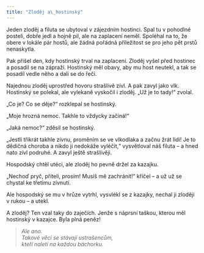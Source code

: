 ```yaml
---
title: "Zloděj a\_hostinský"
---
```


  

Jeden zloděj a filuta se ubytoval v zájezdním hostinci. Spal tu v pohodlné posteli, dobře jedl a hojně pil, ale na zaplacení neměl. Spoléhal na to, že obere v lokále pár hostů, ale žádná pořádná příležitost se pro jeho pět prstů nenaskytla.

Pak přišel den, kdy hostinský trval na zaplacení. Zloděj vyšel před hostinec a posadil se na zápraží. Hostinský měl obavy, aby mu host neutekl, a tak se posadil vedle něho a dali se do řeči.

Najednou zloděj uprostřed hovoru strašlivě zívl. A pak zavyl jako vlk. Hostinský se polekal, ale vylekaně vyskočil i zloděj. „Už je to tady!“ zvolal.

„Co je? Co se děje?“ rozklepal se hostinský.

„Moje hrozná nemoc. Takhle to vždycky začíná!“

„Jaká nemoc?“ zděsil se hostinský.

„Jestli třikrát takhle zívnu, proměním se ve vlkodlaka a začnu žrát lidi! Je to dědičná choroba a nikdo ji nedokáže vyléčit,“ vysvětloval náš filuta – a hned nato zívl podruhé. A zavyl ještě strašlivěji.

Hospodský chtěl utéci, ale zloděj ho pevně držel za kazajku.

„Nechoď pryč, příteli, prosím! Musíš mě zachránit!“ křičel – a už už se chystal ke třetímu zívnutí.

Ale hospodský se mu v hrůze vytrhl, vysvlékl se z kazajky, nechal ji zloději v rukou – a utekl.

A zloděj? Ten vzal taky do zaječích. Jenže s náprsní taškou, kterou měl hostinský v kazajce. Byla plná peněz!

> _Ale ano.  
> Takové věci se stávají ustrašencům,  
> kteří naletí na každou báchorku._
